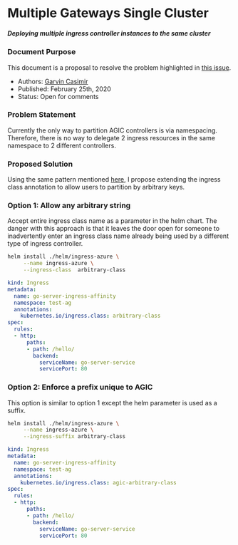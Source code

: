 # Multiple Gateways Single Cluster

##### Deploying multiple ingress controller instances to the same cluster 


### Document Purpose
This document is a proposal to resolve the problem highlighted in [this issue](https://github.com/Azure/application-gateway-kubernetes-ingress/issues/732).

  - Authors: [Garvin Casimir](https://github.com/garvinmsft)
  - Published: February 25th, 2020
  - Status: Open for comments

### Problem Statement
Currently the only way to partition AGIC controllers is via namespacing. Therefore, there is no way to delegate 2 ingress resources in the same namespace to 2 different controllers.

### Proposed Solution
Using the same pattern mentioned [here](https://kubernetes.github.io/ingress-nginx/user-guide/multiple-ingress/#multiple-ingress-nginx-controllers), I propose extending the ingress class annotation to allow users to partition by arbitrary keys.

### Option 1: Allow any arbitrary string
Accept entire ingress class name as a parameter in the helm chart. The danger with this approach is that it leaves the door open for someone to inadvertently enter an ingress class name already being used by a different type of ingress controller.

```bash
helm install ./helm/ingress-azure \
     --name ingress-azure \
     --ingress-class  arbitrary-class
```

```yaml
kind: Ingress
metadata:
  name: go-server-ingress-affinity
  namespace: test-ag
  annotations:
    kubernetes.io/ingress.class: arbitrary-class
spec:
  rules:
  - http:
      paths:
      - path: /hello/
        backend:
          serviceName: go-server-service
          servicePort: 80
```

### Option 2: Enforce a prefix unique to AGIC
This option is similar to option 1 except the helm parameter is used as a suffix.

```bash
helm install ./helm/ingress-azure \
     --name ingress-azure \
     --ingress-suffix arbitrary-class
```

```yaml
kind: Ingress
metadata:
  name: go-server-ingress-affinity
  namespace: test-ag
  annotations:
    kubernetes.io/ingress.class: agic-arbitrary-class
spec:
  rules:
  - http:
      paths:
      - path: /hello/
        backend:
          serviceName: go-server-service
          servicePort: 80
```

